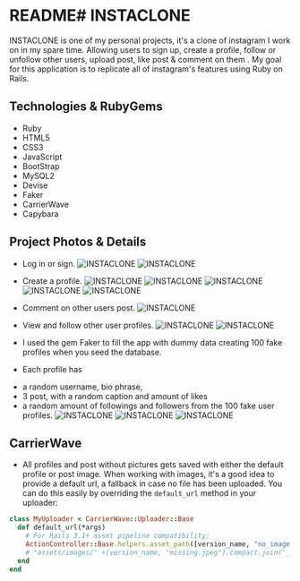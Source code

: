 # README# INSTACLONE
INSTACLONE is one of my personal projects, it's a clone of instagram I work on in my spare time. Allowing users to sign up, create a profile, follow or unfollow other users, upload post, like post & comment on them . My goal for this application is to replicate all of instagram's features using Ruby on Rails.  


## Technologies & RubyGems
- Ruby
- HTML5
- CSS3
- JavaScript
- BootStrap
- MySQL2
- Devise
- Faker
- CarrierWave
- Capybara
## Project Photos & Details

* Log in or sign.
![INSTACLONE](https://github.com/kalil1/insta_clone/blob/master/app/assets/images/Screen-Shot12.png)
![INSTACLONE](https://github.com/kalil1/insta_clone/blob/master/app/assets/images/Screen-Shot13.png)
* Create a profile.
![INSTACLONE](https://github.com/kalil1/insta_clone/blob/master/app/assets/images/Screen-Shot14.png)
![INSTACLONE](https://github.com/kalil1/insta_clone/blob/master/app/assets/images/Screen-Shot14.png)
![INSTACLONE](https://github.com/kalil1/insta_clone/blob/master/app/assets/images/Screen-Shot15.png)
![INSTACLONE](https://github.com/kalil1/insta_clone/blob/master/app/assets/images/Screen-Shot17.png)
![INSTACLONE](https://github.com/kalil1/insta_clone/blob/master/app/assets/images/Screen-Shot21.png)
* Comment on other users post.
![INSTACLONE](https://github.com/kalil1/insta_clone/blob/master/app/assets/images/Screen-Shot16.png)
* View and follow other user profiles.
![INSTACLONE](https://github.com/kalil1/insta_clone/blob/master/app/assets/images/Screen-Shot18.png)
![INSTACLONE](https://github.com/kalil1/insta_clone/blob/master/app/assets/images/Screen-Shot20.png)

* I used the gem Faker to fill the app with dummy data creating 100 fake profiles when you seed the database.
* Each profile has
- a random username, bio phrase,
- 3 post, with a random caption and amount of likes
- a random amount of followings and followers from the 100 fake user profiles.
![INSTACLONE](https://github.com/kalil1/insta_clone/blob/master/app/assets/images/Screen-Shot10.png)
![INSTACLONE](https://github.com/kalil1/insta_clone/blob/master/app/assets/images/Screen-Shot8.png)
![INSTACLONE](https://github.com/kalil1/insta_clone/blob/master/app/assets/images/Screen-Shot23.png)

## CarrierWave
* All profiles and post without pictures gets saved with either the default profile or post image. When working with images, it's a good idea to provide a default url, a fallback in case no file has been uploaded. You can do this easily by overriding the `default_url` method in your uploader:

```ruby
class MyUploader < CarrierWave::Uploader::Base
  def default_url(*args)
    # For Rails 3.1+ asset pipeline compatibility:
    ActionController::Base.helpers.asset_path([version_name, "no_image.png"].compact.join('_'))
    # "assets/images/" +[version_name, "missing.jpeg"].compact.join('_')
  end
end
```

<!-- ## Features
* Search for upcoming appointments.
* Register for an account.
* Upload photos to include database. -->
